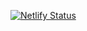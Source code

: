 [![Netlify Status](https://api.netlify.com/api/v1/badges/da882501-ed23-4c67-8248-ae6a83bb1cfe/deploy-status)](https://app.netlify.com/sites/gifted-swanson-cc1f8f/deploys)
